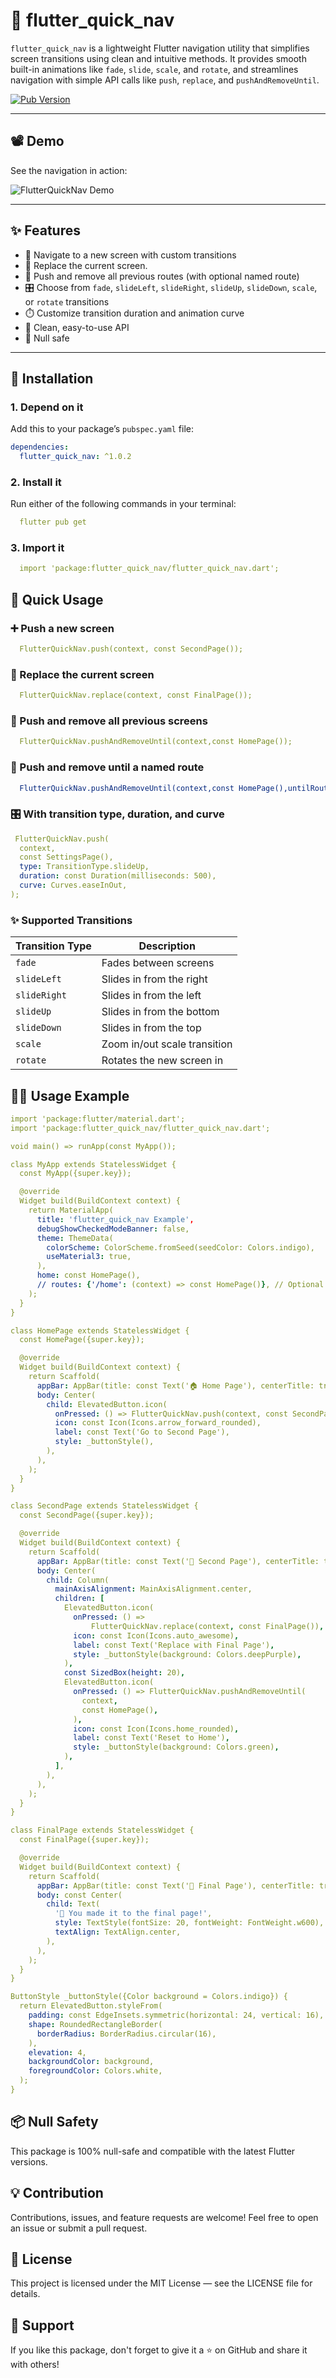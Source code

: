 <!--
This README describes the package. If you publish this package to pub.dev,
this README's contents appear on the landing page for your package.

For writing tips, see:
https://dart.dev/tools/pub/writing-package-pages
-->

# 🚀 flutter_quick_nav

`flutter_quick_nav` is a lightweight Flutter navigation utility that simplifies screen transitions using clean and intuitive methods. It provides smooth built-in animations like `fade`, `slide`, `scale`, and `rotate`, and streamlines navigation with simple API calls like `push`, `replace`, and `pushAndRemoveUntil`.

[![Pub Version](https://img.shields.io/pub/v/flutter_quick_nav.svg)](https://pub.dev/packages/flutter_quick_nav)

---

## 📽 Demo

See the navigation in action:

![FlutterQuickNav Demo](assets/demo.gif)

---

## ✨ Features

- 🚀 Navigate to a new screen with custom transitions
- 🔁 Replace the current screen.
- 🧹 Push and remove all previous routes (with optional named route)
- 🎛️ Choose from `fade`, `slideLeft`, `slideRight`, `slideUp`, `slideDown`, `scale`, or `rotate` transitions
- ⏱️ Customize transition duration and animation curve
- 🧼 Clean, easy-to-use API
- 💯 Null safe

---

## 🔧 Installation

### 1. Depend on it

Add this to your package’s `pubspec.yaml` file:

```yaml
dependencies:
  flutter_quick_nav: ^1.0.2
```

### 2. Install it

Run either of the following commands in your terminal:


```yaml
  flutter pub get
```

### 3. Import it

```yaml
  import 'package:flutter_quick_nav/flutter_quick_nav.dart';
```

## 🔹 Quick Usage

### ➕ Push a new screen

```yaml
  FlutterQuickNav.push(context, const SecondPage());
```
  
### 🔁 Replace the current screen

```yaml
  FlutterQuickNav.replace(context, const FinalPage());
```

### 🧹 Push and remove all previous screens

```yaml
  FlutterQuickNav.pushAndRemoveUntil(context,const HomePage());
```
### 📛 Push and remove until a named route
```yaml
  FlutterQuickNav.pushAndRemoveUntil(context,const HomePage(),untilRoute: '/home',);
```

### 🎛️ With transition type, duration, and curve
```yaml
 FlutterQuickNav.push(
  context,
  const SettingsPage(),
  type: TransitionType.slideUp,
  duration: const Duration(milliseconds: 500),
  curve: Curves.easeInOut,
);
```

### ✨ Supported Transitions

| Transition Type | Description                     |
|-----------------|---------------------------------|
| `fade`          | Fades between screens           |
| `slideLeft`     | Slides in from the right        |
| `slideRight`    | Slides in from the left         |
| `slideUp`       | Slides in from the bottom       |
| `slideDown`     | Slides in from the top          |
| `scale`         | Zoom in/out scale transition    |
| `rotate`        | Rotates the new screen in       |



## 🧑‍💻 Usage Example

```yaml
import 'package:flutter/material.dart';
import 'package:flutter_quick_nav/flutter_quick_nav.dart';

void main() => runApp(const MyApp());

class MyApp extends StatelessWidget {
  const MyApp({super.key});

  @override
  Widget build(BuildContext context) {
    return MaterialApp(
      title: 'flutter_quick_nav Example',
      debugShowCheckedModeBanner: false,
      theme: ThemeData(
        colorScheme: ColorScheme.fromSeed(seedColor: Colors.indigo),
        useMaterial3: true,
      ),
      home: const HomePage(),
      // routes: {'/home': (context) => const HomePage()}, // Optional
    );
  }
}

class HomePage extends StatelessWidget {
  const HomePage({super.key});

  @override
  Widget build(BuildContext context) {
    return Scaffold(
      appBar: AppBar(title: const Text('🏠 Home Page'), centerTitle: true),
      body: Center(
        child: ElevatedButton.icon(
          onPressed: () => FlutterQuickNav.push(context, const SecondPage()),
          icon: const Icon(Icons.arrow_forward_rounded),
          label: const Text('Go to Second Page'),
          style: _buttonStyle(),
        ),
      ),
    );
  }
}

class SecondPage extends StatelessWidget {
  const SecondPage({super.key});

  @override
  Widget build(BuildContext context) {
    return Scaffold(
      appBar: AppBar(title: const Text('🧭 Second Page'), centerTitle: true),
      body: Center(
        child: Column(
          mainAxisAlignment: MainAxisAlignment.center,
          children: [
            ElevatedButton.icon(
              onPressed: () =>
                  FlutterQuickNav.replace(context, const FinalPage()),
              icon: const Icon(Icons.auto_awesome),
              label: const Text('Replace with Final Page'),
              style: _buttonStyle(background: Colors.deepPurple),
            ),
            const SizedBox(height: 20),
            ElevatedButton.icon(
              onPressed: () => FlutterQuickNav.pushAndRemoveUntil(
                context,
                const HomePage(),
              ),
              icon: const Icon(Icons.home_rounded),
              label: const Text('Reset to Home'),
              style: _buttonStyle(background: Colors.green),
            ),
          ],
        ),
      ),
    );
  }
}

class FinalPage extends StatelessWidget {
  const FinalPage({super.key});

  @override
  Widget build(BuildContext context) {
    return Scaffold(
      appBar: AppBar(title: const Text('🎯 Final Page'), centerTitle: true),
      body: const Center(
        child: Text(
          '🎉 You made it to the final page!',
          style: TextStyle(fontSize: 20, fontWeight: FontWeight.w600),
          textAlign: TextAlign.center,
        ),
      ),
    );
  }
}

ButtonStyle _buttonStyle({Color background = Colors.indigo}) {
  return ElevatedButton.styleFrom(
    padding: const EdgeInsets.symmetric(horizontal: 24, vertical: 16),
    shape: RoundedRectangleBorder(
      borderRadius: BorderRadius.circular(16),
    ),
    elevation: 4,
    backgroundColor: background,
    foregroundColor: Colors.white,
  );
}

```

## 📦 Null Safety
This package is 100% null-safe and compatible with the latest Flutter versions.

## 💡 Contribution
Contributions, issues, and feature requests are welcome!
Feel free to open an issue or submit a pull request.

## 📄 License
This project is licensed under the MIT License — see the LICENSE file for details.

## 🙌 Support
If you like this package, don't forget to give it a ⭐ on GitHub and share it with others!
